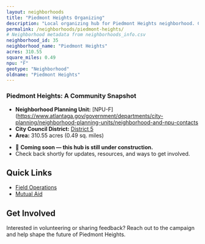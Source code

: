 ```yaml
---
layout: neighborhoods
title: "Piedmont Heights Organizing"
description: "Local organizing hub for Piedmont Heights neighborhood. Connect with field operations, mutual aid, and community organizing efforts."
permalink: /neighborhoods/piedmont-heights/
# Neighborhood metadata from neighborhoods_info.csv
neighborhood_id: 35
neighborhood_name: "Piedmont Heights"
acres: 310.55
square_miles: 0.49
npu: "F"
geotype: "Neighborhood"
oldname: "Piedmont Heights"
---
```


### **Piedmont Heights: A Community Snapshot**

  * **Neighborhood Planning Unit:** [NPU-F](https://www.atlantaga.gov/government/departments/city-planning/neighborhood-planning-units/neighborhood-and-npu-contacts
  * **City Council District:** [District 5](https://citycouncil.atlantaga.gov/council-members/antonio-lewis)
  * **Area:** 310.55 acres (0.49 sq. miles)

- 🚧 **Coming soon — this hub is still under construction.**
- Check back shortly for updates, resources, and ways to get involved.

## Quick Links

- [Field Operations](./field-ops/)
- [Mutual Aid](./mutual-aid/)

## Get Involved

Interested in volunteering or sharing feedback? Reach out to the campaign and help shape the future of Piedmont Heights.
